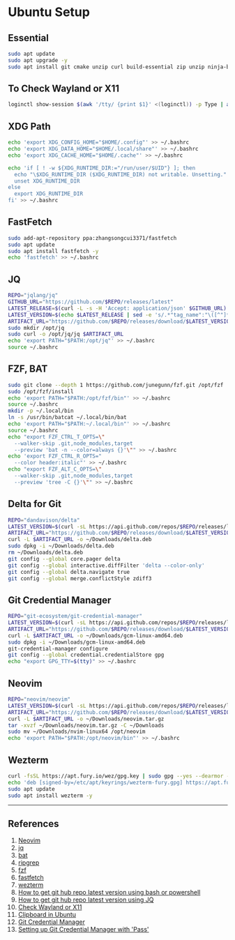 # Ubuntu Setup

## Essential

```bash
sudo apt update
sudo apt upgrade -y
sudo apt install git cmake unzip curl build-essential zip unzip ninja-build nmap htop bat ripgrep tree wl-clipboard pass pinentry-tty gnupg

```

## To Check Wayland or X11

```bash
loginctl show-session $(awk '/tty/ {print $1}' <(loginctl)) -p Type | awk -F= '{print $2}'
```

## XDG Path

```bash
echo 'export XDG_CONFIG_HOME="$HOME/.config"' >> ~/.bashrc
echo 'export XDG_DATA_HOME="$HOME/.local/share"' >> ~/.bashrc
echo 'export XDG_CACHE_HOME="$HOME/.cache"' >> ~/.bashrc

echo 'if [ ! -w ${XDG_RUNTIME_DIR:="/run/user/$UID"} ]; then
  echo "\$XDG_RUNTIME_DIR ($XDG_RUNTIME_DIR) not writable. Unsetting." >&2
  unset XDG_RUNTIME_DIR
else
  export XDG_RUNTIME_DIR
fi' >> ~/.bashrc

```

## FastFetch

```bash
sudo add-apt-repository ppa:zhangsongcui3371/fastfetch
sudo apt update
sudo apt install fastfetch -y
echo 'fastfetch' >> ~/.bashrc

```

## JQ

```bash
REPO="jqlang/jq"
GITHUB_URL="https://github.com/$REPO/releases/latest"
LATEST_RELEASE=$(curl -L -s -H 'Accept: application/json' $GITHUB_URL)
LATEST_VERSION=$(echo $LATEST_RELEASE | sed -e 's/.*"tag_name":"\([^"]*\)".*/\1/')
ARTIFACT_URL="https://github.com/$REPO/releases/download/$LATEST_VERSION/jq-linux-amd64"
sudo mkdir /opt/jq
sudo curl -o /opt/jq/jq $ARTIFACT_URL
echo 'export PATH="$PATH:/opt/jq"' >> ~/.bashrc
source ~/.bashrc

```

## FZF, BAT

```bash
sudo git clone --depth 1 https://github.com/junegunn/fzf.git /opt/fzf
sudo /opt/fzf/install
echo 'export PATH="$PATH:/opt/fzf/bin"' >> ~/.bashrc
source ~/.bashrc
mkdir -p ~/.local/bin
ln -s /usr/bin/batcat ~/.local/bin/bat
echo 'export PATH="$PATH:~/.local/bin"' >> ~/.bashrc
source ~/.bashrc
echo "export FZF_CTRL_T_OPTS=\"
  --walker-skip .git,node_modules,target
  --preview 'bat -n --color=always {}'\"" >> ~/.bashrc
echo 'export FZF_CTRL_R_OPTS="
  --color header:italic"' >> ~/.bashrc
echo "export FZF_ALT_C_OPTS=\"
  --walker-skip .git,node_modules,target
  --preview 'tree -C {}'\"" >> ~/.bashrc

```

## Delta for Git

```bash
REPO="dandavison/delta"
LATEST_VERSION=$(curl -sL https://api.github.com/repos/$REPO/releases/latest | jq -r ".tag_name")
ARTIFACT_URL="https://github.com/$REPO/releases/download/$LATEST_VERSION/git-delta_${LATEST_VERSION}_amd64.deb"
curl -L $ARTIFACT_URL -o ~/Downloads/delta.deb
sudo dpkg -i ~/Downloads/delta.deb
rm ~/Downloads/delta.deb
git config --global core.pager delta
git config --global interactive.diffFilter 'delta --color-only'
git config --global delta.navigate true
git config --global merge.conflictStyle zdiff3

```

## Git Credential Manager

```bash
REPO="git-ecosystem/git-credential-manager"
LATEST_VERSION=$(curl -sL https://api.github.com/repos/$REPO/releases/latest | jq -r ".tag_name")
ARTIFACT_URL="https://github.com/$REPO/releases/download/$LATEST_VERSION/gcm-linux_amd64.${LATEST_VERSION//v/}.deb"
curl -L $ARTIFACT_URL -o ~/Downloads/gcm-linux-amd64.deb
sudo dpkg -i ~/Downloads/gcm-linux-amd64.deb
git-credential-manager configure
git config --global credential.credentialStore gpg
echo "export GPG_TTY=$(tty)" >> ~/.bashrc

```

## Neovim

```bash
REPO="neovim/neovim"
LATEST_VERSION=$(curl -sL https://api.github.com/repos/$REPO/releases/latest | jq -r ".tag_name")
ARTIFACT_URL="https://github.com/$REPO/releases/download/$LATEST_VERSION/nvim-linux64.tar.gz"
curl -L $ARTIFACT_URL -o ~/Downloads/neovim.tar.gz
tar -xvzf ~/Downloads/neovim.tar.gz -C ~/Downloads
sudo mv ~/Downloads/nvim-linux64 /opt/neovim
echo 'export PATH="$PATH:/opt/neovim/bin"' >> ~/.bashrc

```

## Wezterm

```bash
curl -fsSL https://apt.fury.io/wez/gpg.key | sudo gpg --yes --dearmor -o /etc/apt/keyrings/wezterm-fury.gpg
echo 'deb [signed-by=/etc/apt/keyrings/wezterm-fury.gpg] https://apt.fury.io/wez/ * *' | sudo tee /etc/apt/sources.list.d/wezterm.list
sudo apt update
sudo apt install wezterm -y

```

---

## References

1. [Neovim](https://github.com/neovim/neovim)
2. [jq](https://github.com/jqlang/jq)
3. [bat](https://github.com/sharkdp/bat)
4. [ripgrep](https://github.com/BurntSushi/ripgrep)
5. [fzf](https://github.com/junegunn/fzf)
6. [fastfetch](https://github.com/fastfetch-cli/fastfetch)
7. [wezterm](https://wezfurlong.org/wezterm/index.html)
8. [How to get git hub repo latest version using bash or powershell](https://blog.markvincze.com/download-artifacts-from-a-latest-github-release-in-sh-and-powershell/)
9. [How to get git hub repo latest version using JQ](https://fabianlee.org/2021/02/16/bash-determining-latest-github-release-tag-and-version/)
10. [Check Wayland or X11](https://unix.stackexchange.com/questions/202891/how-to-know-whether-wayland-or-x11-is-being-used)
11. [Clipboard in Ubuntu](https://askubuntu.com/questions/1486871/how-can-i-copy-and-paste-outside-of-neovim)
12. [Git Credential Manager](https://github.com/git-ecosystem/git-credential-manager)
13. [Setting up Git Credential Manager with 'Pass'](https://medium.com/@brightoning/cozy-ubuntu-24-04-setting-up-git-credential-manager-with-pass-2cae4c02ff8c)

